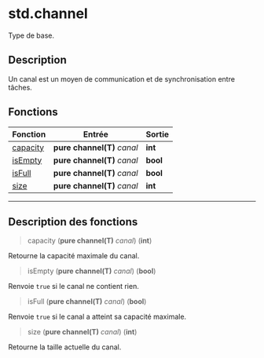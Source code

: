 # std.channel

Type de base.
## Description
Un canal est un moyen de communication et de synchronisation entre tâches.
## Fonctions
|Fonction|Entrée|Sortie|
|-|-|-|
|[capacity](#func_0)|**pure channel(T)** *canal*|**int**|
|[isEmpty](#func_1)|**pure channel(T)** *canal*|**bool**|
|[isFull](#func_2)|**pure channel(T)** *canal*|**bool**|
|[size](#func_3)|**pure channel(T)** *canal*|**int**|


***
## Description des fonctions

<a id="func_0"></a>
> capacity (**pure channel(T)** *canal*) (**int**)

Retourne la capacité maximale du canal.

<a id="func_1"></a>
> isEmpty (**pure channel(T)** *canal*) (**bool**)

Renvoie `true` si le canal ne contient rien.

<a id="func_2"></a>
> isFull (**pure channel(T)** *canal*) (**bool**)

Renvoie `true` si le canal a atteint sa capacité maximale.

<a id="func_3"></a>
> size (**pure channel(T)** *canal*) (**int**)

Retourne la taille actuelle du canal.

